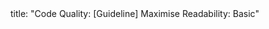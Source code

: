 <frontmatter>
title: "Code Quality: [Guideline] Maximise Readability: Basic"
</frontmatter>

<include src="container-inPage-asFlat.md" boilerplate />
